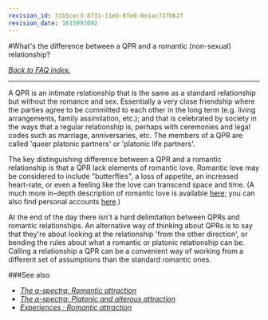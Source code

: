 ```yaml
---
revision_id: 31b5cec3-8731-11eb-8fe0-0e1ac737b62f
revision_date: 1615993092
---
```


#What's the difference between a QPR and a romantic (non-sexual) relationship?

[*Back to FAQ index.*](https://www.reddit.com/r/asexuality/wiki/faq)

---

A QPR is an intimate relationship that is the same as a standard relationship but without the romance and sex. Essentially a very close friendship where the parties agree to be committed to each other in the long term (e.g. living arrangements, family assimilation, etc.); and that is celebrated by society in the ways that a regular relationship is, perhaps with ceremonies and legal codes such as marriage, anniversaries, etc. The members of a QPR are called 'queer platonic partners' or 'platonic life partners'.

The key distinguishing difference between a QPR and a romantic relationship is that a QPR lack elements of romantic love. Romantic love may be considered to include "butterflies", a loss of appetite, an increased heart-rate, or even a feeling like the love can transcend space and time. (A much more in-depth description of romantic love is available [here](https://www.reddit.com/r/asexuality/wiki/the_spectra#wiki_romantic_attraction); you can also find personal accounts [here](https://www.reddit.com/r/asexuality/wiki/experiences#wiki_romantic_attraction).)

At the end of the day there isn't a hard delimitation between QPRs and romantic relationships. An alternative way of thinking about QPRs is to say that they're about looking at the relationship 'from the other direction', or bending the rules about what a romantic or platonic relationship can be. Calling a relationship a QPR can be a convenient way of working from a different set of assumptions than the standard romantic ones.

###See also

* [*The a-spectra: Romantic attraction*](https://www.reddit.com/r/asexuality/wiki/the_spectra#wiki_romantic_attraction)
* [*The a-spectra: Platonic and alterous attraction*](https://www.reddit.com/r/asexuality/wiki/the_spectra#wiki_platonic_and_alterous_attraction)
* [*Experiences : Romantic attraction*](https://www.reddit.com/r/asexuality/wiki/experiences#wiki_romantic_attraction)